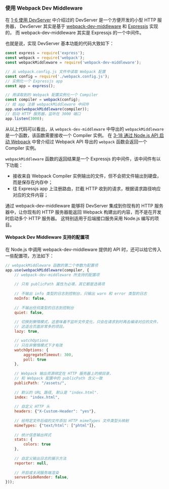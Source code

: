 ### 使用 Webpack Dev Middleware
在 [1-6 使用 DevServer](../1入门/1-6使用DevServer.md) 中介绍过的 DevServer 是一个方便开发的小型 HTTP 服务器，
DevServer 其实是基于 [webpack-dev-middleware](https://github.com/webpack/webpack-dev-middleware) 和 [Expressjs](https://expressjs.com) 实现的，
而 webpack-dev-middleware 其实是 Expressjs 的一个中间件。

也就是说，实现 DevServer 基本功能的代码大致如下：
```js
const express = require('express');
const webpack = require('webpack');
const webpackMiddleware = require('webpack-dev-middleware');

// 从 webpack.config.js 文件中读取 Webpack 配置 
const config = require('./webpack.config.js');
// 实例化一个 Expressjs app
const app = express();

// 用读取到的 Webpack 配置实例化一个 Compiler
const compiler = webpack(config);
// 给 app 注册 webpackMiddleware 中间件
app.use(webpackMiddleware(compiler));
// 启动 HTTP 服务器，监听在 3000 端口 
app.listen(3000);
```
从以上代码可以看出，从 `webpack-dev-middleware` 中导出的 `webpackMiddleware` 是一个函数，该函数需要接收一个 Compiler 实例。
在 [3-18 通过 Node.js API 启动 Webpack](3-18通过Node.jsAPI启动Webpack.md) 中曾介绍过 Webpack API 导出的 `webpack` 函数会返回一个Compiler 实例。

`webpackMiddleware` 函数的返回结果是一个 Expressjs 的中间件，该中间件有以下功能：

- 接收来自 Webpack Compiler 实例输出的文件，但不会把文件输出到硬盘，而是保存在内存中；
- 往 Expressjs app 上注册路由，拦截 HTTP 收到的请求，根据请求路径响应对应的文件内容；

通过 webpack-dev-middleware 能够将 DevServer 集成到你现有的 HTTP 服务器中，让你现有的 HTTP 服务器能返回 Webpack 构建出的内容，而不是在开发时启动多个 HTTP 服务器。
这特别适用于后端接口服务采用 Node.js 编写的项目。 

#### Webpack Dev Middleware 支持的配置项
在 Node.js 中调用 webpack-dev-middleware 提供的 API 时，还可以给它传入一些配置项，方法如下：
```js
// webpackMiddleware 函数的第二个参数为配置项
app.use(webpackMiddleware(compiler, {
    // webpack-dev-middleware 所支持的配置项
    
    // 只有 publicPath 属性为必填，其它都是选填项
    
    // 不输出 info 类型的日志到控制台，只输出 warn 和 error 类型的日志
    noInfo: false,
    
    // 不输出任何类型的日志到控制台
    quiet: false,
    
    // 切换到懒惰模式，这意味着不监听文件变化，只会在请求到时再去编译对应的文件，
    // 这适合页面非常多的项目。
    lazy: true,

    // watchOptions
    // 只在非懒惰模式下才有效
    watchOptions: {
        aggregateTimeout: 300,
        poll: true
    },
    
    // Webpack 输出资源绑定在 HTTP 服务器上的根目录，
    // 和 Webpack 配置中的 publicPath 含义一致 
    publicPath: "/assets/",
    
    // 默认的 URL 路径, 默认是 "index.html".
    index: "index.html",
    
    // 自定义 HTTP 头
    headers: {"X-Custom-Header": "yes"},
    
    // 给特定文件后缀的文件添加 HTTP mimeTypes 文件类型头映射
    mimeTypes: {"text/html": ["phtml"]},
    
    // 统计信息输出样式
    stats: {
        colors: true
    },
    
    // 自定义输出日志的展示方法
    reporter: null,
    
    // 开启或关闭服务端渲染
    serverSideRender: false,
}));
```

 
